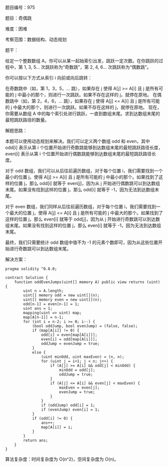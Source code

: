 题目编号：975

题目：奇偶跳

难度：困难

考察范围：数据结构、动态规划

题干：

给定一个整数数组 A，你可以从某一起始索引出发，跳跃一定次数。在你跳跃的过程中，第 1, 3, 5... 次跳跃称为“奇数跳”，第 2, 4, 6... 次跳跃称为“偶数跳”。

你可以按以下方式从索引 i 向前或向后跳转：

在奇数跳中（如，第 1，3，5，... 跳），如果存在 j 使得 A[j] >= A[i] 且 j 是所有可能的 j 中最小的那个，则进行一次跳跃。如果不存在这样的 j，就停在原地。
在偶数跳中（如，第 2，4，6，... 跳），如果存在 j 使得 A[j] <= A[i] 且 j 是所有可能的 j 中最大的那个，则进行一次跳跃。如果不存在这样的 j，就停在原地。
现在，你需要从数组 A 中的每个索引处进行跳跃，一直到数组末尾。求到达数组末尾的最短跳跃路径的数量。

解题思路：

本题可以使用动态规划来解决。我们可以定义两个数组 odd 和 even，其中 odd[i] 表示从第 i 个位置开始进行奇数跳能够到达数组末尾的最短跳跃路径长度，even[i] 表示从第 i 个位置开始进行偶数跳能够到达数组末尾的最短跳跃路径长度。

对于 odd 数组，我们可以从后往前遍历数组，对于每个位置 i，我们需要找到一个最小的位置 j，使得 A[j] >= A[i] 且 j 是所有可能的 j 中最小的那个。如果找到了这样的位置 j，那么 odd[i] 就等于 even[j]，因为从 j 开始进行偶数跳可以到达数组末尾。如果没有找到这样的位置 j，那么 odd[i] 就等于 -1，因为无法到达数组末尾。

对于 even 数组，我们同样从后往前遍历数组，对于每个位置 i，我们需要找到一个最大的位置 j，使得 A[j] <= A[i] 且 j 是所有可能的 j 中最大的那个。如果找到了这样的位置 j，那么 even[i] 就等于 odd[j]，因为从 j 开始进行奇数跳可以到达数组末尾。如果没有找到这样的位置 j，那么 even[i] 就等于 -1，因为无法到达数组末尾。

最终，我们只需要统计 odd 数组中值不为 -1 的元素个数即可，因为从这些位置开始进行奇数跳可以到达数组末尾。

解决方案：

```solidity
pragma solidity ^0.8.0;

contract Solution {
    function oddEvenJumps(uint[] memory A) public view returns (uint) {
        uint n = A.length;
        uint[] memory odd = new uint[](n);
        uint[] memory even = new uint[](n);
        odd[n-1] = even[n-1] = 1;
        uint ans = 1;
        mapping(uint => uint) map;
        map[A[n-1]] = n-1;
        for (int i = n-2; i >= 0; i--) {
            (bool oddJump, bool evenJump) = (false, false);
            if (map[A[i]] != 0) {
                odd[i] = even[map[A[i]]];
                even[i] = odd[map[A[i]]];
                oddJump = evenJump = true;
            }
            else {
                (uint minOdd, uint maxEven) = (n, n);
                for (uint j = i+1; j < n; j++) {
                    if (A[j] >= A[i] && odd[j] < minOdd) {
                        minOdd = odd[j];
                        oddJump = true;
                    }
                    if (A[j] <= A[i] && even[j] < maxEven) {
                        maxEven = even[j];
                        evenJump = true;
                    }
                }
                if (oddJump) odd[i] = 1;
                if (evenJump) even[i] = 1;
            }
            if (odd[i] != 0) {
                ans++;
                map[A[i]] = i;
            }
        }
        return ans;
    }
}
```

算法复杂度：时间复杂度为 O(n^2)，空间复杂度为 O(n)。